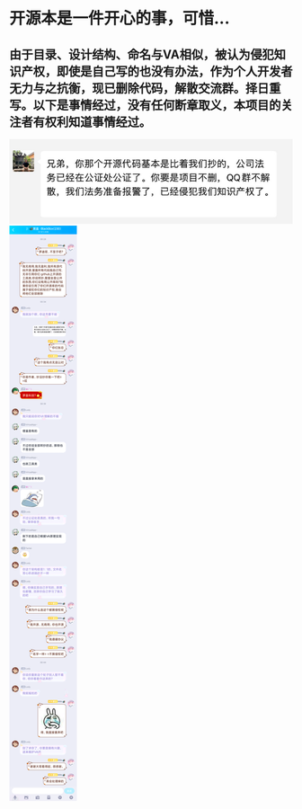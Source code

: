 # 开源本是一件开心的事，可惜...
## 由于目录、设计结构、命名与VA相似，被认为侵犯知识产权，即使是自己写的也没有办法，作为个人开发者无力与之抗衡，现已删除代码，解散交流群。择日重写。以下是事情经过，没有任何断章取义，本项目的关注者有权利知道事情经过。
![xx](1.png)
![xx](2.png)